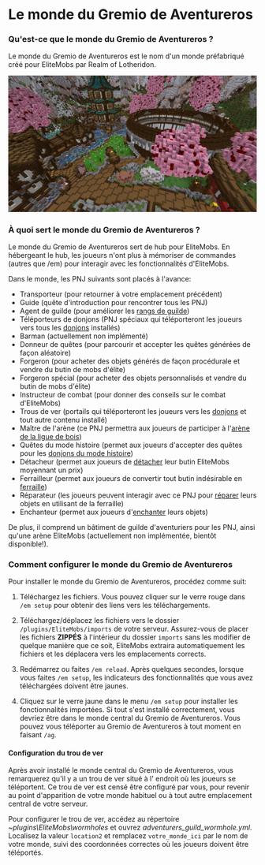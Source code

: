 # Le monde du Gremio de Aventureros

### Qu'est-ce que le monde du Gremio de Aventureros ?

Le monde du Gremio de Aventureros est le nom d'un monde préfabriqué créé pour EliteMobs par Realm of Lotheridon.

![ag_pic_1.jpg](../../../img/wiki/ag_pic_1.jpg)

### À quoi sert le monde du Gremio de Aventureros ?

Le monde du Gremio de Aventureros sert de hub pour EliteMobs. En hébergeant le hub, les joueurs n'ont plus à mémoriser
de commandes (autres que /em) pour interagir avec les fonctionnalités d'EliteMobs.

Dans le monde, les PNJ suivants sont placés à l'avance:

- Transporteur (pour retourner à votre emplacement précédent)
- Guide (quête d'introduction pour rencontrer tous les PNJ)
- Agent de guilde (pour améliorer
  les [rangs de guilde]($language$/elitemobs/understanding_the_basics_of_elitemobs.md&section=step-2:-discovering-the-economy))
- Téléporteurs de donjons (PNJ spéciaux qui téléporteront les joueurs vers tous
  les [donjons]($language$/elitemobs/dungeons.md) installés)
- Barman (actuellement non implémenté)
- Donneur de quêtes (pour parcourir et accepter les quêtes générées de façon aléatoire)
- Forgeron (pour acheter des objets générés de façon procédurale et vendre du butin de mobs d'élite)
- Forgeron spécial (pour acheter des objets personnalisés et vendre du butin de mobs d'élite)
- Instructeur de combat (pour donner des conseils sur le combat d'EliteMobs)
- Trous de ver (portails qui téléporteront les joueurs vers les [donjons]($language$elitemobs/dungeons.md) et tout autre
  contenu installé)
- Maître de l'arène (ce PNJ permettra aux joueurs de participer à
  l'[arène de la ligue de bois]($language$/elitemobs/understanding_the_basics_of_elitemobs.md&section=arenas))
- Quêtes du mode histoire (permet aux joueurs d'accepter des quêtes pour
  les [donjons du mode histoire](www.magmaguy.com))
- Détacheur (permet aux joueurs de [détacher]($language$/elitemobs/item_upgrade_system.md&section=unbinding-items) leur
  butin EliteMobs moyennant un prix)
- Ferrailleur (permet aux joueurs de convertir tout butin indésirable
  en [ferraille]($language$/elitemobs/item_upgrade_system.md&section=scrapping-items))
- Réparateur (les joueurs peuvent interagir avec ce PNJ
  pour [réparer]($language$/elitemobs/item_upgrade_system.md&section=repairing-elite-items) leurs objets en utilisant de
  la ferraille)
- Enchanteur (permet aux joueurs
  d'[enchanter]($language$/elitemobs/item_upgrade_system.md&section=enchanting-elite-items) leurs objets)

De plus, il comprend un bâtiment de guilde d'aventuriers pour les PNJ, ainsi qu'une arène EliteMobs (actuellement non
implémentée, bientôt disponible!).

### Comment configurer le monde du Gremio de Aventureros

Pour installer le monde du Gremio de Aventureros, procédez comme suit:

1. Téléchargez les fichiers. Vous pouvez cliquer sur le verre rouge dans `/em setup` pour obtenir des liens vers les téléchargements.

2. Téléchargez/déplacez les fichiers vers le dossier `/plugins/EliteMobs/imports` de votre serveur. Assurez-vous de
   placer les fichiers **ZIPPÉS** à l'intérieur du dossier `imports` sans les modifier de quelque manière que ce soit,
   EliteMobs extraira automatiquement les fichiers et les déplacera vers les emplacements corrects.

3. Redémarrez ou faites `/em reload`. Après quelques secondes, lorsque vous faites `/em setup`, les indicateurs des
   fonctionnalités que vous avez téléchargées doivent être jaunes.

4. Cliquez sur le verre jaune dans le menu `/em setup` pour installer les fonctionnalités importées. Si tout s'est
   installé correctement, vous devriez être dans le monde central du Gremio de Aventureros. Vous pouvez vous téléporter
   au Gremio de Aventureros à tout moment en faisant `/ag`.

#### Configuration du trou de ver

Après avoir installé le monde central du Gremio de Aventureros, vous remarquerez qu'il y a un trou de ver situé à l'
endroit où les joueurs se téléportent. Ce trou de ver est censé être configuré par vous, pour revenir au point
d'apparition de votre monde habituel ou à tout autre emplacement central de votre serveur.

Pour configurer le trou de ver, accédez au répertoire *~plugins\EliteMobs\wormholes* et ouvrez
*adventurers_guild_wormhole.yml*. Localisez la valeur `location2` et remplacez `votre_monde_ici` par le nom de votre
monde, suivi des coordonnées correctes où les joueurs doivent être téléportés.
